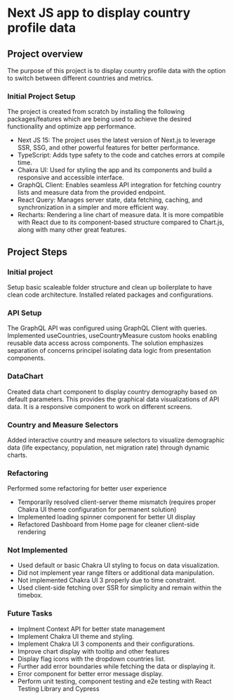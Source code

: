 # Next JS app to display country profile data

## Project overview

The purpose of this project is to display country profile data with the option to switch between different countries and metrics.

### Initial Project Setup

The project is created from scratch by installing the following packages/features which are being used to achieve the desired functionality and optimize app performance.

- Next JS 15: The project uses the latest version of Next.js to leverage SSR, SSG, and other powerful features for better performance.
- TypeScript: Adds type safety to the code and catches errors at compile time.
- Chakra UI: Used for styling the app and its components and build a responsive and accessible interface.
- GraphQL Client: Enables seamless API integration for fetching country lists and measure data from the provided endpoint.
- React Query: Manages server state, data fetching, caching, and synchronization in a simpler and more efficient way.
- Recharts: Rendering a line chart of measure data. It is more compatible with React due to its component-based structure compared to Chart.js, along with many other great features.

## Project Steps

### Initial project

Setup basic scaleable folder structure and clean up boilerplate to have clean code architecture. Installed related packages and configurations.

### API Setup

The GraphQL API was configured using GraphQL Client with queries. Implemented useCountries, useCountryMeasure custom hooks enabling reusable data access across components. The solution emphasizes separation of concerns principel isolating data logic from presentation components.

### DataChart

Created data chart component to display country demography based on default parameters. This provides the graphical data visualizations of API data. It is a responsive component to work on different screens.

### Country and Measure Selectors

Added interactive country and measure selectors to visualize demographic data (life expectancy, population, net migration rate) through dynamic charts.

### Refactoring

Performed some refactoring for better user experience

- Temporarily resolved client-server theme mismatch (requires proper Chakra UI theme configuration for permanent solution)
- Implemented loading spinner component for better UI display
- Refactored Dashboard from Home page for cleaner client-side rendering

### Not Implemented

- Used default or basic Chakra UI styling to focus on data visualization.
- Did not implement year range filters or additional data manipulation.
- Not implemented Chakra UI 3 properly due to time constraint.
- Used client-side fetching over SSR for simplicity and remain within the timebox.

### Future Tasks

- Implment Context API for better state management
- Implement Chakra UI theme and styling.
- Implement Chakra UI 3 components and their configurations.
- Improve chart display with tooltip and other features
- Display flag icons with the dropdown countries list.
- Further add error boundaries while fetching the data or displaying it.
- Error component for better error message display.
- Perform unit testing, component testing and e2e testing with React Testing Library and Cypress